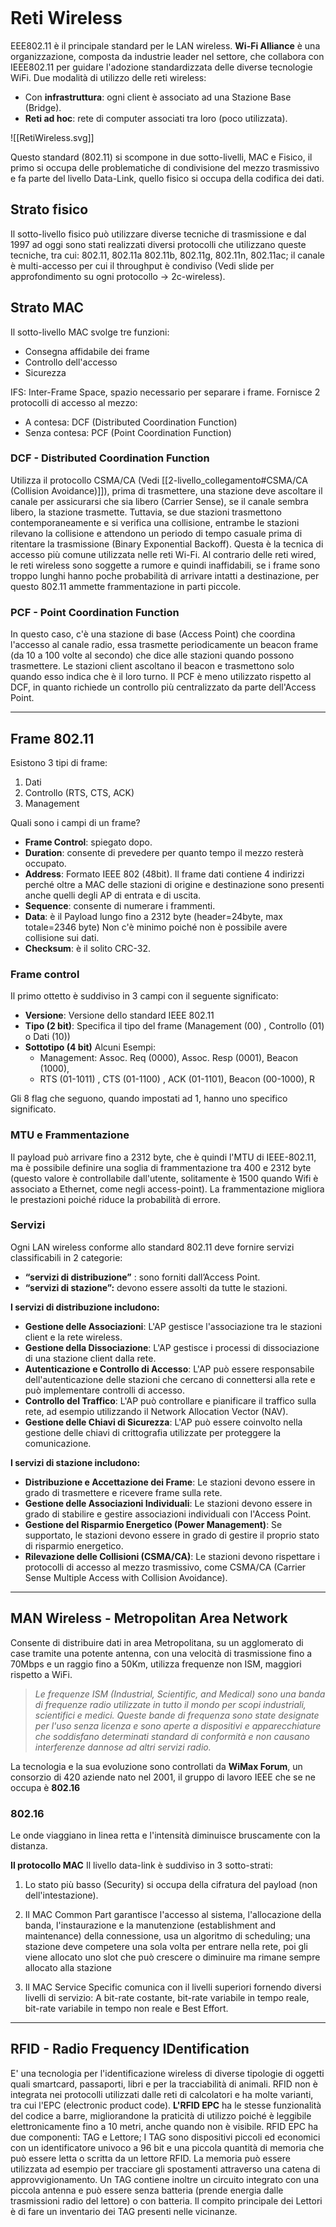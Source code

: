 ```table-of-contents
```

# Reti Wireless
EEE802.11 è il principale standard per le LAN wireless.
**Wi-Fi Alliance** è una organizzazione, composta da industrie leader nel settore, che collabora con IEEE802.11 per guidare l'adozione standardizzata delle diverse tecnologie WiFi.
Due modalità di utilizzo delle reti wireless:
- Con **infrastruttura**: ogni client è associato ad una Stazione Base (Bridge).
- **Reti ad hoc**: rete di computer associati tra loro (poco utilizzata).

![[RetiWireless.svg]]

Questo standard (802.11) si scompone in due sotto-livelli, MAC e Fisico, il primo si occupa delle problematiche di condivisione del mezzo trasmissivo e fa parte del livello Data-Link, quello fisico si occupa della codifica dei dati.

## Strato fisico
Il sotto-livello fisico può utilizzare diverse tecniche di trasmissione e dal 1997 ad oggi sono stati realizzati diversi protocolli che utilizzano queste tecniche, tra cui: 802.11, 802.11a 802.11b, 802.11g, 802.11n, 802.11ac; il canale è multi-accesso per cui il throughput è condiviso (Vedi slide per approfondimento su ogni protocollo -> 2c-wireless).

## Strato MAC
Il sotto-livello MAC svolge tre funzioni:
- Consegna affidabile dei frame
- Controllo dell'accesso
- Sicurezza

IFS: Inter-Frame Space, spazio necessario per separare i frame.
Fornisce 2 protocolli di accesso al mezzo:
- A contesa: DCF (Distributed Coordination Function)
- Senza contesa: PCF (Point Coordination Function)

### DCF - Distributed Coordination Function
Utilizza il protocollo CSMA/CA (Vedi [[2-livello_collegamento#CSMA/CA (Collision Avoidance)]]), prima di trasmettere, una stazione deve ascoltare il canale per assicurarsi che sia libero (Carrier Sense), se il canale sembra libero, la stazione trasmette. Tuttavia, se due stazioni trasmettono contemporaneamente e si verifica una collisione, entrambe le stazioni rilevano la collisione e attendono un periodo di tempo casuale prima di ritentare la trasmissione (Binary Exponential Backoff). Questa è la tecnica di accesso più comune utilizzata nelle reti Wi-Fi.
Al contrario delle reti wired, le reti wireless sono soggette a rumore e quindi inaffidabili, se i frame sono troppo lunghi hanno poche probabilità di arrivare intatti a destinazione, per questo 802.11 ammette frammentazione in parti piccole.

### PCF - Point Coordination Function
In questo caso, c'è una stazione di base (Access Point) che coordina l'accesso al canale radio, essa trasmette periodicamente un beacon frame (da 10 a 100 volte al secondo) che dice alle stazioni quando possono trasmettere. Le stazioni client ascoltano il beacon e trasmettono solo quando esso indica che è il loro turno. Il PCF è meno utilizzato rispetto al DCF, in quanto richiede un controllo più centralizzato da parte dell'Access Point.

---

## Frame 802.11
Esistono 3 tipi di frame:
1. Dati
2. Controllo (RTS, CTS, ACK)
3. Management

Quali sono i campi di un frame?
- **Frame Control**: spiegato dopo.
- **Duration**: consente di prevedere per quanto tempo il mezzo resterà occupato.
- **Address**: Formato IEEE 802 (48bit). Il frame dati contiene 4 indirizzi perché oltre a MAC delle stazioni di origine e destinazione sono presenti anche quelli degli AP di entrata e di uscita.
- **Sequence**: consente di numerare i frammenti.
- **Data**: è il Payload lungo fino a 2312 byte (header=24byte, max totale=2346 byte) Non c'è minimo poiché non è possibile avere collisione sui dati.
- **Checksum**: è il solito CRC-32.

### Frame control
Il primo ottetto è suddiviso in 3 campi con il seguente significato:
- **Versione**: Versione dello standard IEEE 802.11
- **Tipo (2 bit)**: Specifica il tipo del frame (Management (00) , Controllo (01) o Dati (10))
- **Sottotipo (4 bit)** Alcuni Esempi:
	- Management: Assoc. Req (0000), Assoc. Resp (0001), Beacon (1000),
	- RTS (01-1011) , CTS (01-1100) , ACK (01-1101), Beacon (00-1000), R

Gli 8 flag che seguono, quando impostati ad 1, hanno uno specifico significato.

### MTU e Frammentazione
Il payload può arrivare fino a 2312 byte, che è quindi l'MTU di IEEE-802.11, ma è possibile definire una soglia di frammentazione tra 400 e 2312 byte (questo valore è controllabile dall'utente, solitamente è 1500 quando Wifi è associato a Ethernet, come negli access-point).
La frammentazione migliora le prestazioni poiché riduce la probabilità di errore.

### Servizi
Ogni LAN wireless conforme allo standard 802.11 deve fornire servizi classificabili in 2 categorie:
- **“servizi di distribuzione”** : sono forniti dall’Access Point.
- **“servizi di stazione”:** devono essere assolti da tutte le stazioni.

**I servizi di distribuzione includono:**
- **Gestione delle Associazioni**: L'AP gestisce l'associazione tra le stazioni client e la rete wireless. 
- **Gestione della Dissociazione**: L'AP gestisce i processi di dissociazione di una stazione client dalla rete.
- **Autenticazione e Controllo di Accesso**: L'AP può essere responsabile dell'autenticazione delle stazioni che cercano di connettersi alla rete e può implementare controlli di accesso.
- **Controllo del Traffico**: L'AP può controllare e pianificare il traffico sulla rete, ad esempio utilizzando il Network Allocation Vector (NAV).
- **Gestione delle Chiavi di Sicurezza**: L'AP può essere coinvolto nella gestione delle chiavi di crittografia utilizzate per proteggere la comunicazione.

**I servizi di stazione includono:**
- **Distribuzione e Accettazione dei Frame**: Le stazioni devono essere in grado di trasmettere e ricevere frame sulla rete.
- **Gestione delle Associazioni Individuali**: Le stazioni devono essere in grado di stabilire e gestire associazioni individuali con l'Access Point.
- **Gestione del Risparmio Energetico (Power Management)**: Se supportato, le stazioni devono essere in grado di gestire il proprio stato di risparmio energetico.
- **Rilevazione delle Collisioni (CSMA/CA)**: Le stazioni devono rispettare i protocolli di accesso al mezzo trasmissivo, come CSMA/CA (Carrier Sense Multiple Access with Collision Avoidance).

---

## MAN Wireless - Metropolitan Area Network
Consente di distribuire dati in area Metropolitana, su un agglomerato di case tramite una potente antenna, con una velocità di trasmissione fino a 70Mbps e un raggio fino a 50Km, utilizza frequenze non ISM, maggiori rispetto a WiFi.

>*Le frequenze ISM (Industrial, Scientific, and Medical) sono una banda di frequenze radio utilizzate in tutto il mondo per scopi industriali, scientifici e medici. Queste bande di frequenza sono state designate per l'uso senza licenza e sono aperte a dispositivi e apparecchiature che soddisfano determinati standard di conformità e non causano interferenze dannose ad altri servizi radio.*

La tecnologia e la sua evoluzione sono controllati da **WiMax Forum**, un consorzio di
420 aziende nato nel 2001, il gruppo di lavoro IEEE che se ne occupa è **802.16**

### 802.16
Le onde viaggiano in linea retta e l'intensità diminuisce bruscamente con la distanza.

**Il protocollo MAC**
Il livello data-link è suddiviso in 3 sotto-strati: 
1. Lo stato più basso (Security) si occupa della cifratura del payload (non dell'intestazione).

2. Il MAC Common Part garantisce l'accesso al sistema, l'allocazione della banda, l'instaurazione e la manutenzione (establishment and maintenance) della connessione, usa un algoritmo di scheduling; una stazione deve competere una sola volta per entrare nella rete, poi gli viene allocato uno slot che può crescere o diminuire ma rimane sempre allocato alla stazione

3. Il MAC Service Specific comunica con il livelli superiori fornendo diversi livelli di servizio: A bit-rate costante, bit-rate variabile in tempo reale, bit-rate variabile in tempo non reale e Best Effort.

---
## RFID - Radio Frequency IDentification
E' una tecnologia per l'identificazione wireless di diverse tipologie di oggetti quali smartcard, passaporti, libri e per la tracciabilità di animali.
RFID non è integrata nei protocolli utilizzati dalle reti di calcolatori e ha molte varianti, tra cui l'EPC (electronic product code).
**L'RFID EPC** ha le stesse funzionalità del codice a barre, migliorandone la praticità di utilizzo poiché è leggibile elettronicamente fino a 10 metri, anche quando non è visibile.
RFID EPC ha due componenti: TAG e Lettore; I TAG sono dispositivi piccoli ed economici con un identificatore univoco a 96 bit e una piccola quantità di memoria che può essere letta o scritta da un lettore RFID.
La memoria può essere utilizzata ad esempio per tracciare gli spostamenti attraverso una catena di approvvigionamento.
Un TAG contiene inoltre un circuito integrato con una piccola antenna e può essere
senza batteria (prende energia dalle trasmissioni radio del lettore) o con batteria.
Il compito principale dei Lettori è di fare un inventario dei TAG presenti nelle vicinanze.

